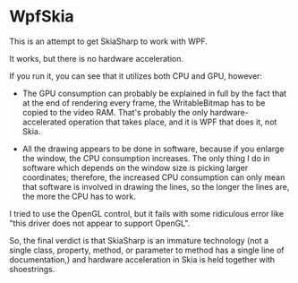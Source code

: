 # WpfSkia

This is an attempt to get SkiaSharp to work with WPF.

It works, but there is no hardware acceleration.

If you run it, you can see that it utilizes both CPU and GPU, however:

- The GPU consumption can probably be explained in full by the fact that at the end of rendering every frame, the WritableBitmap has to be copied to the video RAM.  That's probably the only hardware-accelerated operation that takes place, and it is WPF that does it, not Skia.

- All the drawing appears to be done in software, because if you enlarge the window, the CPU consumption increases. The only thing I do in software which depends on the window size is picking larger coordinates; therefore, the increased CPU consumption can only mean that software is involved in drawing the lines, so the longer the lines are, the more the CPU has to work.

I tried to use the OpenGL control, but it fails with some ridiculous error like "this driver does not appear to support OpenGL".

So, the final verdict is that SkiaSharp is an immature technology (not a single class, property, method, or parameter to method has a single line of documentation,) and hardware acceleration in Skia is held together with shoestrings.

